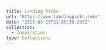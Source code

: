 ```yaml
---
title: Landing Picks
url: "https://www.landingpicks.com/"
date: "2025-03-13T21:05:39.295Z"
collection:
  - Inspiration
type: Collections
---
```

